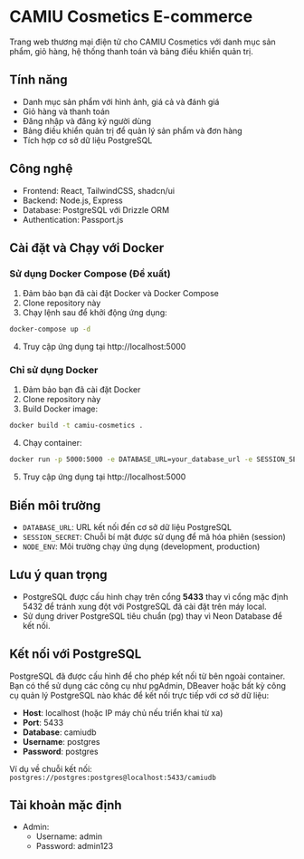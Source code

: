 # CAMIU Cosmetics E-commerce

Trang web thương mại điện tử cho CAMIU Cosmetics với danh mục sản phẩm, giỏ hàng, hệ thống thanh toán và bảng điều khiển quản trị.

## Tính năng

- Danh mục sản phẩm với hình ảnh, giá cả và đánh giá
- Giỏ hàng và thanh toán
- Đăng nhập và đăng ký người dùng
- Bảng điều khiển quản trị để quản lý sản phẩm và đơn hàng
- Tích hợp cơ sở dữ liệu PostgreSQL

## Công nghệ

- Frontend: React, TailwindCSS, shadcn/ui
- Backend: Node.js, Express
- Database: PostgreSQL với Drizzle ORM
- Authentication: Passport.js

## Cài đặt và Chạy với Docker

### Sử dụng Docker Compose (Đề xuất)

1. Đảm bảo bạn đã cài đặt Docker và Docker Compose
2. Clone repository này
3. Chạy lệnh sau để khởi động ứng dụng:

```bash
docker-compose up -d
```

4. Truy cập ứng dụng tại http://localhost:5000

### Chỉ sử dụng Docker

1. Đảm bảo bạn đã cài đặt Docker
2. Clone repository này
3. Build Docker image:

```bash
docker build -t camiu-cosmetics .
```

4. Chạy container:

```bash
docker run -p 5000:5000 -e DATABASE_URL=your_database_url -e SESSION_SECRET=your_session_secret camiu-cosmetics
```

5. Truy cập ứng dụng tại http://localhost:5000

## Biến môi trường

- `DATABASE_URL`: URL kết nối đến cơ sở dữ liệu PostgreSQL
- `SESSION_SECRET`: Chuỗi bí mật được sử dụng để mã hóa phiên (session)
- `NODE_ENV`: Môi trường chạy ứng dụng (development, production)

## Lưu ý quan trọng

- PostgreSQL được cấu hình chạy trên cổng **5433** thay vì cổng mặc định 5432 để tránh xung đột với PostgreSQL đã cài đặt trên máy local.
- Sử dụng driver PostgreSQL tiêu chuẩn (pg) thay vì Neon Database để kết nối.

## Kết nối với PostgreSQL

PostgreSQL đã được cấu hình để cho phép kết nối từ bên ngoài container. Bạn có thể sử dụng các công cụ như pgAdmin, DBeaver hoặc bất kỳ công cụ quản lý PostgreSQL nào khác để kết nối trực tiếp với cơ sở dữ liệu:

- **Host**: localhost (hoặc IP máy chủ nếu triển khai từ xa)
- **Port**: 5433
- **Database**: camiudb
- **Username**: postgres
- **Password**: postgres

Ví dụ về chuỗi kết nối: `postgres://postgres:postgres@localhost:5433/camiudb`

## Tài khoản mặc định

- Admin: 
  - Username: admin
  - Password: admin123